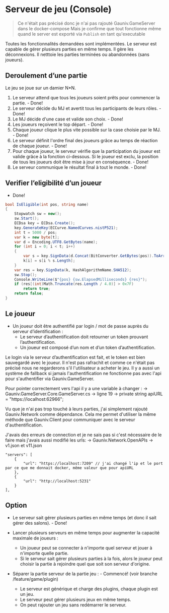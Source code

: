 # Serveur de jeu (Console)

> Ce n'était pas précisé donc je n'ai pas rajouté Gauniv.GameServer dans le docker-compose
> Mais je confirme que tout fonctionne même quand le server est exporté via `Publish` en tant qu'executable

Toutes les fonctionnalités demandées sont implémentées.
Le serveur est capable de gérer plusieurs parties en même temps.
Il gère les déconnexions.
Il netttoie les parties terminées ou abandonnées (sans joueurs).

## Deroulement d’une partie

Le jeu se joue sur un damier N*N.

1. Le serveur attend que tous les joueurs soient prêts pour commencer la partie. - Done!
2. Le serveur décide du MJ et avertit tous les participants de leurs rôles. - Done!
3. Le MJ décide d'une case et valide son choix. - Done!
4. Les joueurs reçoivent le top départ. - Done!
5. Chaque joueur clique le plus vite possible sur la case choisie par le MJ. - Done!
6. Le serveur définit l'ordre final des joueurs grâce au temps de réaction de chaque joueur. - Done!        
7. Pour chaque joueur, le serveur vérifie que la participation du joueur est valide grâce à la fonction ci-dessous.
   Si le joueur est exclu, la position de tous les joueurs doit être mise à jour en conséquence. - Done!
8. Le serveur communique le résultat final à tout le monde. - Done!


## Verifier l’eligibilité d’un joueur

- Done!

```csharp
bool IsEligible(int pos, string name)
{
    Stopwatch sw = new();
    sw.Start();
    ECDsa key = ECDsa.Create();
    key.GenerateKey(ECCurve.NamedCurves.nistP521);
    int t = 5000 / pos;
    var k = new byte[t];
    var d = Encoding.UTF8.GetBytes(name);
    for (int i = 0; i < t; i++)
    {
        var s = key.SignData(d.Concat(BitConverter.GetBytes(pos)).ToArray(), HashAlgorithmName.SHA512);
        k[i] = s[i % s.Length];
    }
    var res = key.SignData(k, HashAlgorithmName.SHA512);
    sw.Stop();
    Console.WriteLine($"{pos} {sw.ElapsedMilliseconds} {res}");
    if (res[(int)Math.Truncate(res.Length / 4.0)] > 0x7F)
        return true;
    return false;
}
```

## Le joueur

- Un joueur doit être authentifié par login / mot de passe auprès du serveur d’identification :
    - Le serveur d’authentification doit retourner un token prouvant l’authentification.
    - Un joueur est composé d’un nom et d’un token d’authentification.

Le login via le serveur d’authentification est fait, et le token est bien sauvegardé avec le joueur.
Il n'est pas rafrachit et comme ce n'était pas précisé nous ne regarderons s'il l'utilisateur a acheter le jeu.
Il y a aussi un système de fallback si jamais l'authentification ne fonctionne pas avec l'api pour s'authentifier via Gauniv.GameServer.

Pour pointer correctement vers l'api il y a une variable à changer :
-> Gauniv.GameServer.Core.GameServer.cs
-> ligne 19
-> private string apiURL = "https://localhost:62966";

Vu que je n'ai pas trop touché à leurs parties, j'ai simplement rajouté Gauniv.Network comme dépendance.
Cela me permet d'utiliser la même méthode que Gauniv.Client pour communiquer avec le serveur d'authentification.

J'avais des erreurs de connection et je ne sais pas si c'est nécessaire de le faire mais j'avais aussi modifié les urls:
-> Gauniv.Network.OpenAPIs
-> v1.json et v11.json

    "servers": [
        {
            "url": "https://localhost:7209" // j'ai changé l'ip et le port par ce que me donnait docker, même valeur que pour apiURL
        },
        {
            "url": "http://localhost:5231"
        }
    ],

## Option

- Le serveur sait gérer plusieurs parties en même temps (et donc il sait gérer des salons). - Done!

- Lancer plusieurs serveurs en même temps pour augmenter la capacité maximale de joueurs :
  - Un joueur peut se connecter à n'importe quel serveur et jouer à n'importe quelle partie.
  - Si le serveur sait gérer plusieurs parties à la fois, alors le joueur peut choisir la partie à rejoindre quel que soit son serveur d'origine.

- Séparer la partie serveur de la partie jeu : - Commencé! (voir branche /feature/game/plugin)
  - Le serveur est générique et charge des plugins, chaque plugin est un jeu.
  - Le serveur peut gérer plusieurs jeux en même temps.
  - On peut rajouter un jeu sans redémarrer le serveur.
